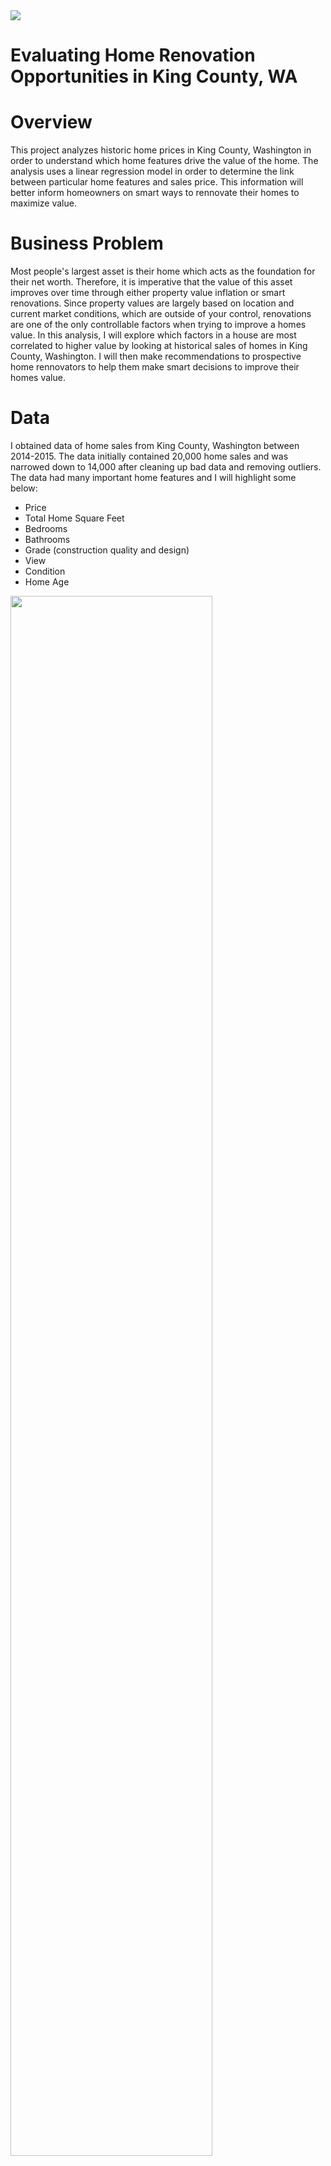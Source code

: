 <img src='Images/Rennovation README Title.png'>

# Evaluating Home Renovation Opportunities in King County, WA

# Overview

This project analyzes historic home prices in King County, Washington in order to understand which home features drive the value of the home. The analysis uses a linear regression model in order to determine the link between particular home features and sales price. This information will better inform homeowners on smart ways to rennovate their homes to maximize value.

# Business Problem

Most people's largest asset is their home which acts as the foundation for their net worth. Therefore, it is imperative that the value of this asset improves over time through either property value inflation or smart renovations. Since property values are largely based on location and current market conditions, which are outside of your control, renovations are one of the only controllable factors when trying to improve a homes value. In this analysis, I will explore which factors in a house are most correlated to higher value by looking at historical sales of homes in King County, Washington. I will then make recommendations to prospective home rennovators to help them make smart decisions to improve their homes value.

# Data

I obtained data of home sales from King County, Washington between 2014-2015. The data initially contained 20,000 home sales and was narrowed down to 14,000 after cleaning up bad data and removing outliers. The data had many important home features and I will highlight some below:
- Price 
- Total Home Square Feet
- Bedrooms
- Bathrooms
- Grade (construction quality and design)
- View
- Condition
- Home Age

<img src='Images/Zipcode Map of Median Home Prices.png' width=80%>

# Methods

This project focuses on utilizing the historic pricing data and home features to model which features can most accurately predict the value of a home. Most home features were utilized in developing a linear regression model to best predict the homes value, however, I will focus on only features a homeowner can control when providing my recommendations. Considerations were made on the data to ensure the final model is accurate and adheres to the requirements of linearity between features and price, multicollinearity between features and normality and homoscedasticity of the model's residuals.

# Results

The model analyzes how specific features of a home affect its value and uses this analysis to then determine a "best fit" prediction when trying to take in new home features and produce a new home value. Here is how the model classified each home feature with respect to how it influenced a homes value:

<img src='Images/Model Feature Influence.png' >

The feature which affects a home's value most positively is Total Home Square Feet. The grade of construction is also an important feature to predicting a home's value. The model utilizes the impact of the home features to give insights into rennovation opportunities.

## Rennovation Opportunity: Finish a 700 sqft Basement 

The model shows that having a basement negatively impacts a home's value. However, if a home has an unfinished basement with over 350 square feet then the extra square feet to the house may offset the negative affect of the basement. The median basement size for homes in this area is 700 square feet. If a homeowner would like to finish their basement which would add 700 square feet and use a high quality grade of construction, the predicted increase in a home's value is $81,000:

<img src='Images/Basement Rennovation.png'>

## Rennovation Opportunity: Add a Full Size Bathroom

The model shows that adding a bathroom positively impacts a home's value. If a homeowner were to add a full size bathroom (60 sqft) with high construction quality the model predicts an increase in a home's value of $43,200:

<img src='Images/Bathroom Rennovation.png'>

# Conclusions

For a homeowner looking to improve their home's value through rennovation, finishing a large basement or adding a full size bathroom will significantly improve a home's value. It is extremly important that the amount of additional square feet is large enough to offset costs and that the construction quality is high enough to last many years to come. Lastly, a few words of caution: The model suggests that adding an entire floor or adding a bedroom will most likely negatively impact a home's value unless the additional square feet is large enough to offset the negative impact and cost.

## **For More Information**

Please review our full analysis in my [Jupyter Notebook](https://github.com/bentson1187/dsc-phase-2-project/blob/231d7829a588150c9e801101b9ef99029747c3db/Bentson,%20Brian%20Phase%202%20Project.ipynb) or my [presentation](https://github.com/bentson1187/dsc-phase-2-project/blob/231d7829a588150c9e801101b9ef99029747c3db/Stakeholder%20Presentation.pptx).

For any additional questions, please contact **Brian Bentson, bentson.brian@gmail.com**

## Repository Structure

Describe the structure of your repository and its contents, for example:

```
├── README.md                           <- The top-level README for reviewers of this project
├── Bentson,Brian Phase 2 Project.ipynb <- Narrative documentation of analysis in Jupyter notebook
├── Jupyter Notebook.pdf                <- PDF version of the analysis in Jupyter notebook
├── Microsoft Presentation.pdf          <- PDF version of project presentation
├── data                          <- Both sourced externally and generated from code
└── images                              <- Both sourced externally and generated from code
```